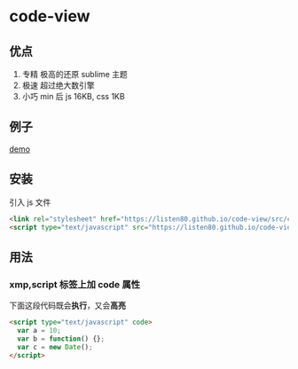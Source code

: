 # code-view

## 优点

1. 专精 极高的还原 sublime 主题
2. 极速 超过绝大数引擎
3. 小巧 min 后 js 16KB, css 1KB

## 例子

[demo](https://listen80.github.io/code-view/demo.html)
<!-- [HTML + JS + CSS 混杂](https://listen80.github.io/code-view/examples/demo.html)  
[解析 jQuery](https://listen80.github.io/code-view/examples/?jquery)  
[解析 vue](https://listen80.github.io/code-view/examples/?vue)  
[解析 react](https://listen80.github.io/code-view/examples/?react)  
[解析 twitter-bootstrap](https://listen80.github.io/code-view/examples/?twitter-bootstrap) -->

## 安装

引入 js 文件

```html
<link rel="stylesheet" href="https://listen80.github.io/code-view/src/code.css" />
<script type="text/javascript" src="https://listen80.github.io/code-view/dist/code.min.js"></script>
```


## 用法

### xmp,script 标签上加 code 属性

下面这段代码既会**执行**，又会**高亮**

```html
<script type="text/javascript" code>
  var a = 10;
  var b = function() {};
  var c = new Date();
</script>
```
